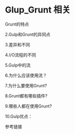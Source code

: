 # Glup_Grunt 相关

Grunt的特点

2.Gulp和Grunt的异同点

3.差异和不同

4.I/O流程的不同

5.Gulp中的流

6.为什么应该使用流？

7.为什么要使用Grunt?

8.Grunt都有哪些插件?

9.哪些人都在使用Grunt?

10.Gulp优点：

参考链接